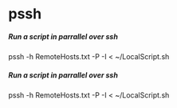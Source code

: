 # pssh

##### Run a script in parrallel over ssh

   pssh  -h RemoteHosts.txt -P -I < ~/LocalScript.sh

##### Run a script in parrallel over ssh

   pssh  -h RemoteHosts.txt -P -I < ~/LocalScript.sh
